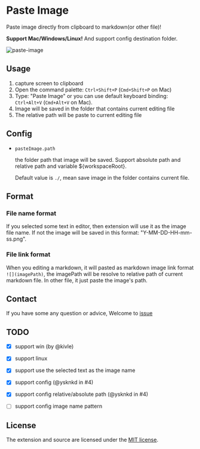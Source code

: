 # Paste Image

Paste image directly from clipboard to markdown(or other file)!

**Support Mac/Windows/Linux!** And support config destination folder.

![paste-image](https://raw.githubusercontent.com/mushanshitiancai/vscode-paste-image/master/res/vscode-paste-image.gif)

## Usage

1. capture screen to clipboard
1. Open the command palette: `Ctrl+Shift+P` (`Cmd+Shift+P` on Mac)
1. Type: "Paste Image" or you can use default keyboard binding: `Ctrl+Alt+V` (`Cmd+Alt+V` on Mac).
1. Image will be saved in the folder that contains current editing file
1. The relative path will be paste to current editing file

## Config

- `pasteImage.path`

    the folder path that image will be saved. Support absolute path and relative path and variable ${workspaceRoot}.

    Default value is `./`, mean save image in the folder contains current file.

## Format

### File name format

If you selected some text in editor, then extension will use it as the image file name.
If not the image will be saved in this format: "Y-MM-DD-HH-mm-ss.png".

### File link format

When you editing a markdown, it will pasted as markdown image link format `![](imagePath)`, the imagePath will be resolve to relative path of current markdown file. In other file, it just paste the image's path.

## Contact

If you have some any question or advice, Welcome to [issue](https://github.com/telesoho/vscode-markdown-paste-image/issues)

## TODO

- [x] support win (by @kivle)
- [x] support linux
- [x] support use the selected text as the image name
- [x] support config (@ysknkd in #4)
- [x] support config relative/absolute path (@ysknkd in #4)
- [ ] support config image name pattern


## License

The extension and source are licensed under the [MIT license](LICENSE.txt).

